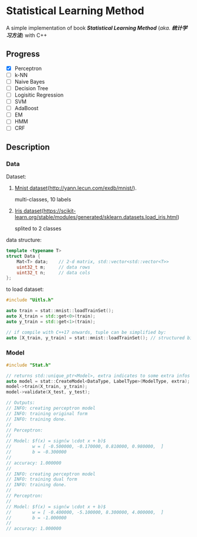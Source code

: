 # Statistical Learning Method

A simple implementation of book ***Statistical Learning Method*** (*aka.* ***统计学习方法***) with C++

## Progress

- [x] Perceptron
- [ ] k-NN
- [ ] Naive Bayes
- [ ] Decision Tree
- [ ] Logisitic Regression
- [ ] SVM
- [ ] AdaBoost
- [ ] EM
- [ ] HMM
- [ ] CRF

## Description

### Data

Dataset:

1. [Mnist dataset](./data/mnist/)(http://yann.lecun.com/exdb/mnist/).

    multi-classes, 10 labels

2. [Iris dataset](./data/iris/)(https://scikit-learn.org/stable/modules/generated/sklearn.datasets.load_iris.html)

    splited to 2 classes

data structure:

```cpp
template <typename T>
struct Data {
    Mat<T> data;    // 2-d matrix, std::vector<std::vector<T>>
    uint32_t m;     // data rows
    uint32_t n;     // data cols
};
```

to load dataset:

```C++
#include "Uitls.h"

auto train = stat::mnist::loadTrainSet();
auto X_train = std::get<0>(train);
auto y_train = std::get<1>(train);

// if compile with C++17 onwards, tuple can be simplified by:
auto [X_train, y_train] = stat::mnist::loadTrainSet(); // structured binding
```

### Model

```cpp
#include "Stat.h"

// returns std::unique_ptr<Model>, extra indicates to some extra infos some model requires.
auto model = stat::CreateModel<DataType, LabelType>(ModelType, extra);
model->train(X_train, y_train);
model->validate(X_test, y_test);

// Outputs:
// INFO: creating perceptron model
// INFO: training original form
// INFO: training done.
//
// Perceptron:
//
// Model: $f(x) = sign(w \cdot x + b)$
//        w = [ -0.500000, -0.170000, 0.810000, 0.980000,  ]
//        b = -0.300000
//
// accuracy: 1.000000
//
// INFO: creating perceptron model
// INFO: training dual form
// INFO: training done.
//
// Perceptron:
//
// Model: $f(x) = sign(w \cdot x + b)$
//        w = [ -0.400000, -5.100000, 8.300000, 4.000000,  ]
//        b = -1.000000
//
// accuracy: 1.000000
```


